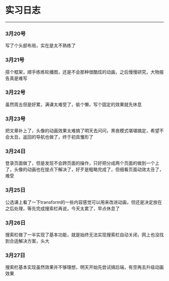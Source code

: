 # 实习日志
---
### 3月20号
写了个头部布局，实在是太不熟练了
### 3月21号
搭个框架，顺手练练轮播图，还是不会那种很酷炫的动画，之后慢慢研究，大物报告真是难写  
### 3月22号
虽然周五但是好累，满课太难受了，偷个懒，写个固定的效果就先休息
### 3月23号
把文章补上了，头像的动画效果太难搞了明天去问问，黑夜模式堪堪搞定，希望不会太丑，返回的导航也做了，终于初具雏形了
### 3月24日
登录页面做了，但是发现不会跨页面的操作，只好把分成两个页面的做到一个上了，头像的动画也在提点下解决了，好歹是粗略完成了，但细看页面动效太丑了，难受
### 3月25日
公选课上看了一下transform的一些内容感觉可以用来改进动画，但还是决定放在之后处理，等先完成搜索栏再说，今天太累了，早点休息了
### 3月26日
搜索栏做了一半实现了基本功能，就是始终无法实现搜索栏自动关闭，网上也没找到合适解决方案，头大
### 3月27日
搜索栏基本实现虽然效果并不够理想，明天开始先尝试搞后端，有空再去升级动画效果